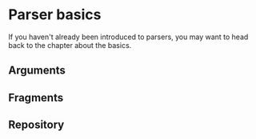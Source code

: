 # Parser basics

If you haven't already been introduced to parsers, you may want to head back to the chapter about the basics.

## Arguments



## Fragments

## Repository

